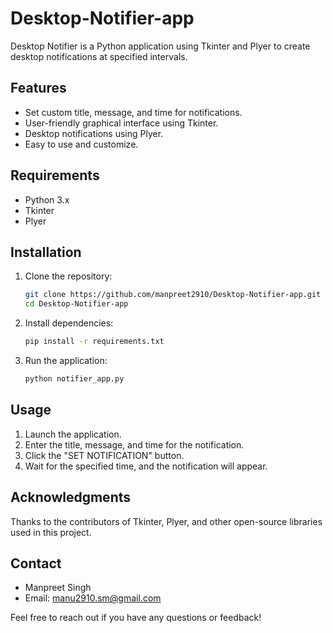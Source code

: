# Desktop-Notifier-app

Desktop Notifier is a Python application using Tkinter and Plyer to create desktop notifications at specified intervals.

## Features

- Set custom title, message, and time for notifications.
- User-friendly graphical interface using Tkinter.
- Desktop notifications using Plyer.
- Easy to use and customize.

## Requirements

- Python 3.x
- Tkinter
- Plyer

## Installation

1. Clone the repository:

    ```bash
    git clone https://github.com/manpreet2910/Desktop-Notifier-app.git
    cd Desktop-Notifier-app
    ```

2. Install dependencies:

    ```bash
    pip install -r requirements.txt
    ```

3. Run the application:

    ```bash
    python notifier_app.py
    ```

## Usage

1. Launch the application.
2. Enter the title, message, and time for the notification.
3. Click the "SET NOTIFICATION" button.
4. Wait for the specified time, and the notification will appear.

## Acknowledgments

Thanks to the contributors of Tkinter, Plyer, and other open-source libraries used in this project.

## Contact

- Manpreet Singh
- Email: manu2910.sm@gmail.com

Feel free to reach out if you have any questions or feedback!